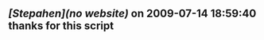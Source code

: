 *[Stepahen](no website)* on 2009-07-14 18:59:40  
thanks for this script
---------------------------------------
